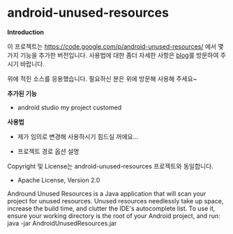 android-unused-resources
========================

<b>Introduction</b>

이 프로젝트는 https://code.google.com/p/android-unused-resources/ 에서 몇가지 기능을 추가한 버전입니다.
사용법에 대한 좀더 자세한 사항은 <a href="http://lsit81.tistory.com/entry/%EC%95%88%EB%93%9C%EB%A1%9C%EC%9D%B4%EB%93%9C-%EC%82%AC%EC%9A%A9%ED%95%98%EC%A7%80-%EC%95%8A%EB%8A%94-%EB%A6%AC%EC%86%8C%EC%8A%A4-%EC%9E%90%EB%8F%99-%EC%A0%9C%EA%B1%B0">blog</a>를 방문하여 주시기 바랍니다.

위에 적힌 소스를 응용했습니다. 필요하신 분은 위에 방문해 사용해 주세요~

<b>추가된 기능</b>
   - android studio my project customed

<b>사용법</b>
- 제가 임의로 변경해 사용하시기 힘드실 꺼에요...

- 프로젝트 경로 옵션 설명<br />


Copyright 및 License는 android-unused-resources 프로젝트와 동일합니다.
- Apache License, Version 2.0


Andround Unused Resources is a Java application that will scan your project for unused resources. Unused resources needlessly take up space, increase the build time, and clutter the IDE's autocomplete list.  To use it, ensure your working directory is the root of your Android project, and run:  java -jar AndroidUnusedResources.jar

